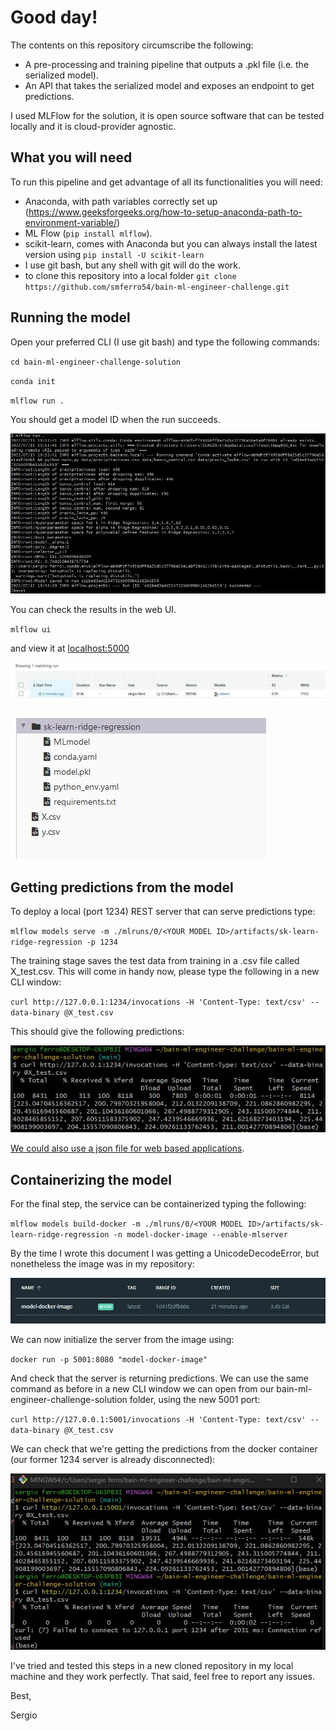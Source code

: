 # Good day!

The contents on this repository circumscribe the following:

- A pre-processing and training pipeline that outputs a .pkl file (i.e. the serialized model). 
- An API that takes the serialized model and exposes an endpoint to get predictions.

I used MLFlow for the solution, it is open source software that can be tested locally and it is cloud-provider agnostic. 

## What you will need

To run this pipeline and get advantage of all its functionalities you will need:

- Anaconda, with path variables correctly set up (https://www.geeksforgeeks.org/how-to-setup-anaconda-path-to-environment-variable/)
- ML Flow (`pip install mlflow`).
- scikit-learn, comes with Anaconda but you can always install the latest version using 
`pip install -U scikit-learn`
- I use git bash, but any shell with git will do the work.
- to clone this repository into a local folder 
`git clone https://github.com/smferro54/bain-ml-engineer-challenge.git`

## Running the model

Open your preferred CLI (I use git bash) and type the following commands:

`cd bain-ml-engineer-challenge-solution`

`conda init`

`mlflow run .`

You should get a model ID when the run succeeds.

![succesful model](./bain-ml-engineer-challenge-solution/example_images/mlflow_run_success.jpg)

You can check the results in the web UI. 

`mlflow ui`

and view it at [localhost:5000](http://localhost:5000/)

![run log](./bain-ml-engineer-challenge-solution/example_images/matching_run.jpg)

![serialized model](./bain-ml-engineer-challenge-solution/example_images/model_pkl.jpg)

## Getting predictions from the model

To deploy a local (port 1234) REST server that can serve predictions type:

`mlflow models serve -m ./mlruns/0/<YOUR MODEL ID>/artifacts/sk-learn-ridge-regression -p 1234`

The training stage saves the test data from training in a .csv file called X_test.csv. This will come in handy now, please type the following in a new CLI window:

`curl http://127.0.0.1:1234/invocations -H 'Content-Type: text/csv' --data-binary @X_test.csv`

This should give the following predictions:

![predictions](./bain-ml-engineer-challenge-solution/example_images/predictions.jpg)

[We could also use a json file for web based applications](https://mlflow.org/docs/latest/models.html#local-model-deployment). 

## Containerizing the model 

For the final step, the service can be containerized typing the following:

`mlflow models build-docker -m ./mlruns/0/<YOUR MODEL ID>/artifacts/sk-learn-ridge-regression -n model-docker-image --enable-mlserver`

By the time I wrote this document I was getting a UnicodeDecodeError, but nonetheless the image was in my repository:

![docker image](./bain-ml-engineer-challenge-solution/example_images/docker-image.jpg)

We can now initialize the server from the image using:

`docker run -p 5001:8080 "model-docker-image"`

And check that the server is returning predictions. We can use the same command as before in a new CLI window we can open from our bain-ml-engineer-challenge-solution folder, using the new 5001 port:

`curl http://127.0.0.1:5001/invocations -H 'Content-Type: text/csv' --data-binary @X_test.csv`

We can check that we're getting the predictions from the docker container (our former 1234 server is already disconnected):

![final step](./bain-ml-engineer-challenge-solution/example_images/docker_ml_server.jpg)


I've tried and tested this steps in a new cloned repository in my local machine and they work perfectly. That said, feel free to report any issues. 

Best,

Sergio
